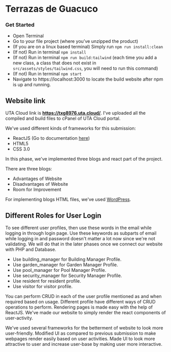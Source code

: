 # Terrazas de Guacuco

### Get Started

- Open Terminal
- Go to your file project (where you’ve unzipped the product)
- (If you are on a linux based terminal) Simply run `npm run install:clean`
- (If not) Run in terminal `npm install`
- (If not) Run in terminal `npm run build:tailwind` (each time you add a new class, a class that does not exist in `src/assets/styles/tailwind.css`, you will need to run this command)
- (If not) Run in terminal `npm start`
- Navigate to https://localhost:3000 to locate the build website after npm is up and running.

## Website link 

UTA Cloud link is **https://txg8976.uta.cloud/**.
I've uploaded all the compiled and build files to cPanel of UTA Cloud portal.

We've used different kinds of frameworks for this submission:

- ReactJS (Go to documentation [here](https://reactjs.org/docs/getting-started.html))
- HTML5
- CSS 3.0

In this phase, we've implemented three blogs and react part of the project.

There are three blogs:
- Advantages of Website
- Disadvantages of Website
- Room for Improvement

For implementing blogs HTML files, we've used [WordPress](https://wordpress.com).

## Different Roles for User Login

To see different user profiles, then use these words in the email while logging in through login page.
Use these keywords as subparts of email while logging in and password doesn't matter a lot now since we're not validating.
We will do that in the later phases once we connect our website with PHP and Database.

- Use building_manager for Building Manager Profile.
- Use garden_manager for Garden Manager Profile.
- Use pool_manager for Pool Manager Profile.
- Use security_manager for Security Manager Profile.
- Use resident for resident profile.
- Use visitor for visitor profile.

You can perform CRUD in each of the user profile mentioned as and when required based on usage.
Different profile have different ways of CRUD operations to perform. Rendering pages is made easy with the help of ReactJS.
We've made our website to simply render the react components of user-activity.

We've used several frameworks for the betterment of website to look more user-friendly.
Modified UI as compared to previous submission to make webpages render easily based on user activities.
Made UI to look more attractive to user and increase user-base by making user more interactive.




